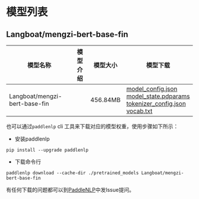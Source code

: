 #  模型列表

## Langboat/mengzi-bert-base-fin

| 模型名称 | 模型介绍 | 模型大小  | 模型下载 |
| --- | --- | --- | --- |
|Langboat/mengzi-bert-base-fin|  | 456.84MB | [model_config.json](https://bj.bcebos.com/paddlenlp/models/community/Langboat/mengzi-bert-base-fin/model_config.json)<br>[model_state.pdparams](https://bj.bcebos.com/paddlenlp/models/community/Langboat/mengzi-bert-base-fin/model_state.pdparams)<br>[tokenizer_config.json](https://bj.bcebos.com/paddlenlp/models/community/Langboat/mengzi-bert-base-fin/tokenizer_config.json)<br>[vocab.txt](https://bj.bcebos.com/paddlenlp/models/community/Langboat/mengzi-bert-base-fin/vocab.txt) |

也可以通过`paddlenlp` cli 工具来下载对应的模型权重，使用步骤如下所示：

* 安装paddlenlp

```shell
pip install --upgrade paddlenlp
```

* 下载命令行

```shell
paddlenlp download --cache-dir ./pretrained_models Langboat/mengzi-bert-base-fin
```

有任何下载的问题都可以到[PaddleNLP](https://github.com/PaddlePaddle/PaddleNLP)中发Issue提问。
